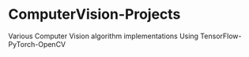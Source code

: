 # ComputerVision-Projects
Various Computer Vision algorithm implementations Using TensorFlow-PyTorch-OpenCV
